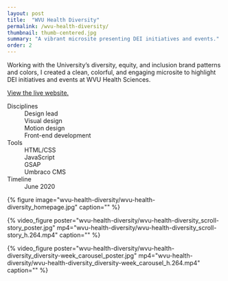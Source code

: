 ```yaml
---
layout: post
title:  "WVU Health Diversity"
permalink: /wvu-health-diversity/
thumbnail: thumb-centered.jpg
summary: "A vibrant microsite presenting DEI initiatives and events."
order: 2
---
```


Working with the University’s diversity, equity, and inclusion brand patterns and colors, I created a clean, colorful, and engaging microsite to highlight DEI initiatives and events at WVU Health Sciences.

[View the live website.](https://health.wvu.edu/diversity/)

<dl class="meta">
    <div>
        <dt>Disciplines</dt>
        <dd>Design lead</dd>
        <dd>Visual design</dd>
        <dd>Motion design</dd>
        <dd>Front-end development</dd>
    </div>
    <div>
        <dt>Tools</dt>
        <dd>HTML/CSS</dd>
        <dd>JavaScript</dd>
        <dd>GSAP</dd>
        <dd>Umbraco CMS</dd>
    </div>
    <div>
        <dt>Timeline</dt>
        <dd>June 2020</dd>
    </div>
</dl>

{% figure image="wvu-health-diversity/wvu-health-diversity_homepage.jpg" caption="" %}

{% video_figure poster="wvu-health-diversity/wvu-health-diversity_scroll-story_poster.jpg" mp4="wvu-health-diversity/wvu-health-diversity_scroll-story_h.264.mp4" caption="" %}

{% video_figure poster="wvu-health-diversity/wvu-health-diversity_diversity-week_carousel_poster.jpg" mp4="wvu-health-diversity/wvu-health-diversity_diversity-week_carousel_h.264.mp4" caption="" %}
